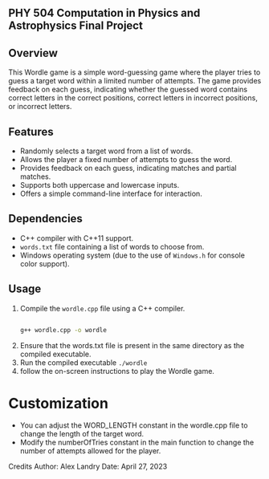 ## PHY 504 Computation in Physics and Astrophysics Final Project

## Overview

This Wordle game is a simple word-guessing game where the player tries to guess a target word within a limited number of attempts. The game provides feedback on each guess, indicating whether the guessed word contains correct letters in the correct positions, correct letters in incorrect positions, or incorrect letters.

## Features

- Randomly selects a target word from a list of words.
- Allows the player a fixed number of attempts to guess the word.
- Provides feedback on each guess, indicating matches and partial matches.
- Supports both uppercase and lowercase inputs.
- Offers a simple command-line interface for interaction.

## Dependencies

- C++ compiler with C++11 support.
- `words.txt` file containing a list of words to choose from.
- Windows operating system (due to the use of `Windows.h` for console color support).

## Usage

1. Compile the `wordle.cpp` file using a C++ compiler.
   ```bash
   
   g++ wordle.cpp -o wordle
   
2. Ensure that the words.txt file is present in the same directory as the compiled executable.
3. Run the compiled executable `./wordle`
4. follow the on-screen instructions to play the Wordle game.

# Customization
- You can adjust the WORD_LENGTH constant in the wordle.cpp file to change the length of the target word.
- Modify the numberOfTries constant in the main function to change the number of attempts allowed for the player.

Credits
Author: Alex Landry
Date: April 27, 2023
